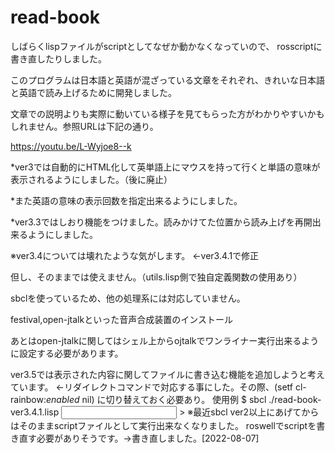 # read-book

しばらくlispファイルがscriptとしてなぜか動かなくなっていので、
rosscriptに書き直したりしました。


このプログラムは日本語と英語が混ざっている文章をそれぞれ、きれいな日本語と英語で読み上げるために開発しました。

文章での説明よりも実際に動いている様子を見てもらった方がわかりやすいかもしれません。参照URLは下記の通り。


https://youtu.be/L-Wyjoe8--k


*ver3では自動的にHTML化して英単語上にマウスを持って行くと単語の意味が表示されるようにしました。（後に廃止）

*また英語の意味の表示回数を指定出来るようにしました。

*ver3.3ではしおり機能をつけました。読みかけてた位置から読み上げを再開出来るようにしました。

※ver3.4については壊れたような気がします。
←ver3.4.1で修正

但し、そのままでは使えません。（utils.lisp側で独自定義関数の使用あり）

sbclを使っているため、他の処理系には対応していません。

festival,open-jtalkといった音声合成装置のインストール

あとはopen-jtalkに関してはシェル上からojtalkでワンライナー実行出来るように設定する必要があります。

ver3.5では表示された内容に関してファイルに書き込む機能を追加しようと考えています。
←リダイレクトコマンドで対応する事にした。その際、(setf cl-rainbow:*enabled* nil) に切り替えておく必要あり。
使用例
$ sbcl ./read-book-ver3.4.1.lisp <input file> > <output file>
※最近sbcl ver2以上にあげてからはそのままscriptファイルとして実行出来なくなりました。
  roswellでscriptを書き直す必要がありそうです。→書き直しました。[2022-08-07]

